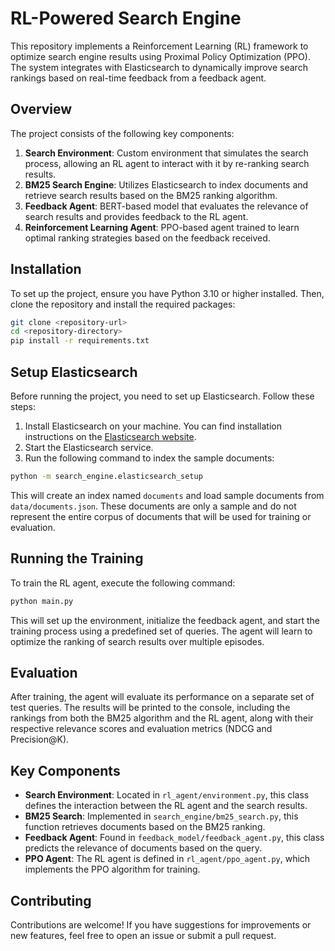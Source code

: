 # RL-Powered Search Engine

This repository implements a Reinforcement Learning (RL) framework to optimize search engine results using Proximal Policy Optimization (PPO). The system integrates with Elasticsearch to dynamically improve search rankings based on real-time feedback from a feedback agent.

## Overview

The project consists of the following key components:

1. **Search Environment**: Custom environment that simulates the search process, allowing an RL agent to interact with it by re-ranking search results.
2. **BM25 Search Engine**: Utilizes Elasticsearch to index documents and retrieve search results based on the BM25 ranking algorithm.
3. **Feedback Agent**: BERT-based model that evaluates the relevance of search results and provides feedback to the RL agent.
4. **Reinforcement Learning Agent**: PPO-based agent trained to learn optimal ranking strategies based on the feedback received.

## Installation

To set up the project, ensure you have Python 3.10 or higher installed. Then, clone the repository and install the required packages:

```bash
git clone <repository-url>
cd <repository-directory>
pip install -r requirements.txt
```

## Setup Elasticsearch

Before running the project, you need to set up Elasticsearch. Follow these steps:

1. Install Elasticsearch on your machine. You can find installation instructions on the [Elasticsearch website](https://www.elastic.co/guide/en/elasticsearch/reference/current/install-elasticsearch.html).
2. Start the Elasticsearch service.
3. Run the following command to index the sample documents:

```bash
python -m search_engine.elasticsearch_setup
```

This will create an index named `documents` and load sample documents from `data/documents.json`. These documents are only a sample and do not represent the entire corpus of documents that will be used for training or evaluation.

## Running the Training

To train the RL agent, execute the following command:

```bash
python main.py
```

This will set up the environment, initialize the feedback agent, and start the training process using a predefined set of queries. The agent will learn to optimize the ranking of search results over multiple episodes.

## Evaluation

After training, the agent will evaluate its performance on a separate set of test queries. The results will be printed to the console, including the rankings from both the BM25 algorithm and the RL agent, along with their respective relevance scores and evaluation metrics (NDCG and Precision@K).

## Key Components

- **Search Environment**: Located in `rl_agent/environment.py`, this class defines the interaction between the RL agent and the search results.
- **BM25 Search**: Implemented in `search_engine/bm25_search.py`, this function retrieves documents based on the BM25 ranking.
- **Feedback Agent**: Found in `feedback_model/feedback_agent.py`, this class predicts the relevance of documents based on the query.
- **PPO Agent**: The RL agent is defined in `rl_agent/ppo_agent.py`, which implements the PPO algorithm for training.

## Contributing

Contributions are welcome! If you have suggestions for improvements or new features, feel free to open an issue or submit a pull request.